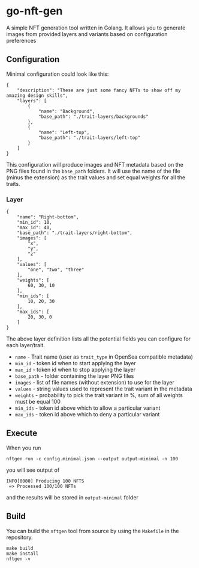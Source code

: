 # go-nft-gen

A simple NFT generation tool written in Golang. It allows you to generate images from provided layers and variants based on configuration preferences

## Configuration

Minimal configuration could look like this:

```
{
    "description": "These are just some fancy NFTs to show off my amazing design skills",
    "layers": [
        {
            "name": "Background",
            "base_path": "./trait-layers/backgrounds"
        },
        {
            "name": "Left-top",
            "base_path": "./trait-layers/left-top"
        }
    ]
}
```

This configuration will produce images and NFT metadata based on the PNG files found in the `base_path` folders. It will use the name of the file (minus the extension) as the trait values and set equal weights for all the traits.

### Layer

```
{
    "name": "Right-bottom",
    "min_id": 10,
    "max_id": 40,
    "base_path": "./trait-layers/right-bottom",
    "images": [
        "x",
        "y",
        "z"
    ],
    "values": [
        "one", "two", "three"
    ],
    "weights": [
        60, 30, 10
    ],
    "min_ids": [
        10, 20, 30
    ],
    "max_ids": [
        20, 30, 0
    ]
}
```

The above layer definition lists all the potential fields you can configure for each layer/trait.

* `name` - Trait name (user as `trait_type` in OpenSea compatible metadata)
* `min_id` - token id when to start applying the layer
* `max_id` - token id when to stop applying the layer
* `base_path` - folder containing the layer PNG files
* `images` - list of file names (without extension) to use for the layer
* `values` - string values used to represent the trait variant in the metadata
* `weights` - probability to pick the trait variant in %, sum of all weights must be equal 100
* `min_ids` - token id above which to allow a particular variant
* `max_ids` - token id above which to deny a particular variant

## Execute

When you run

```
nftgen run -c config.minimal.json --output output-minimal -n 100
```

you will see output of

```
INFO[0000] Producing 100 NFTS                           
 => Processed 100/100 NFTs
```

and the results will be stored in `output-minimal` folder

## Build

You can build the `nftgen` tool from source by using the `Makefile` in the repository.

```
make build
make install
nftgen -v
```
